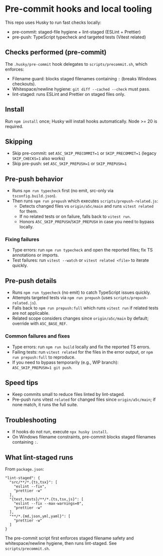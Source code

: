 # Pre-commit hooks and local tooling

This repo uses Husky to run fast checks locally:

- pre-commit: staged-file hygiene + lint-staged (ESLint + Prettier)
- pre-push: TypeScript typecheck and targeted tests (Vitest related)

## Checks performed (pre-commit)

The `.husky/pre-commit` hook delegates to `scripts/precommit.sh`, which enforces:

- Filename guard: blocks staged filenames containing `:` (breaks Windows checkouts).
- Whitespace/newline hygiene: `git diff --cached --check` must pass.
- lint-staged: runs ESLint and Prettier on staged files only.

## Install

Run `npm install` once; Husky will install hooks automatically. Node >= 20 is required.

## Skipping

- Skip pre-commit: set `A5C_SKIP_PRECOMMIT=1` or `SKIP_PRECOMMIT=1` (legacy `SKIP_CHECKS=1` also works)
- Skip pre-push: set `A5C_SKIP_PREPUSH=1` or `SKIP_PREPUSH=1`

## Pre-push behavior

- Runs `npm run typecheck` first (no emit, src-only via `tsconfig.build.json`).
- Then runs `npm run prepush` which executes `scripts/prepush-related.js`:
  - Detects changed files vs `origin/a5c/main` and runs `vitest related` for them.
  - If no related tests or on failure, falls back to `vitest run`.
  - Honors `A5C_SKIP_PREPUSH`/`SKIP_PREPUSH` in case you need to bypass locally.

### Fixing failures

- Type errors: run `npm run typecheck` and open the reported files; fix TS annotations or imports.
- Test failures: run `vitest --watch` or `vitest related <file>` to iterate quickly.

## Pre-push details

- Runs `npm run typecheck` (no emit) to catch TypeScript issues quickly.
- Attempts targeted tests via `npm run prepush` (uses `scripts/prepush-related.js`).
- Falls back to `npm run prepush:full` which runs `vitest run` if related tests are not applicable.
- Related scope considers changes since `origin/a5c/main` by default; override with `A5C_BASE_REF`.

### Common failures and fixes

- Type errors: run `npm run build` locally and fix the reported TS errors.
- Failing tests: run `vitest related` for the files in the error output, or `npm run prepush:full` to reproduce.
- If you need to bypass temporarily (e.g., WIP branch): `A5C_SKIP_PREPUSH=1 git push`.

## Speed tips

- Keep commits small to reduce files linted by lint-staged.
- Pre-push runs vitest `related` for changed files since `origin/a5c/main`; if none match, it runs the full suite.

## Troubleshooting

- If hooks do not run, execute `npx husky install`.
- On Windows filename constraints, pre-commit blocks staged filenames containing `:`.

## What lint-staged runs

From `package.json`:

```
"lint-staged": {
  "src/**/*.{ts,tsx}": [
    "eslint --fix",
    "prettier -w"
  ],
  "{test,tests}/**/*.{ts,tsx,js}": [
    "eslint --fix --max-warnings=0",
    "prettier -w"
  ],
  "**/*.{md,json,yml,yaml}": [
    "prettier -w"
  ]
}
```

The pre-commit script first enforces staged filename safety and whitespace/newline hygiene, then runs lint-staged. See `scripts/precommit.sh`.
